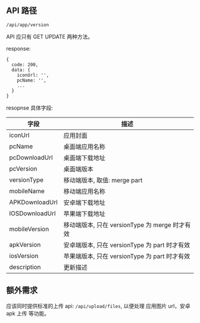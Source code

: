 ## API 路径

```
/api/app/version
```

API 应只有 GET UPDATE 两种方法。

response:

```
{
  code: 200,
  data: {
    iconUrl: '',
    pcName: '',
    ...
  }
}
```

resopnse 具体字段:



| 字段           | 描述                                           |
| -------------- | ---------------------------------------------- |
| iconUrl        | 应用封面                                       |
| pcName         | 桌面端应用名称                                 |
| pcDownloadUrl  | 桌面端下载地址                                 |
| pcVersion      | 桌面端版本                                     |
| versionType    | 移动端版本, 取值: merge part                   |
| mobileName     | 移动端应用名称                                 |
| APKDownloadUrl | 安卓端下载地址                                 |
| IOSDownloadUrl | 苹果端下载地址                                 |
| mobileVersion  | 移动端版本, 只在 versionType 为 merge 时才有效 |
| apkVersion     | 安卓端版本, 只在 versionType 为 part 时才有效  |
| iosVersion     | 苹果端版本, 只在 versionType 为 part 时才有效  |
| description    | 更新描述                                       |



## 额外需求

应该同时提供标准的上传 api:  `/api/upload/files`, 以便处理 应用图片 url，安卓 apk 上传 等功能。

